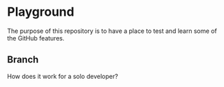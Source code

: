 # Playground

The purpose of this repository is to have a place to test and learn some of the GitHub features.

## Branch

How does it work for a solo developer?